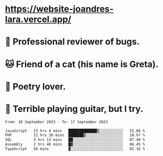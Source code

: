 # https://website-joandres-lara.vercel.app/
# 🐛 Professional reviewer of bugs.
# 🐱 Friend of a cat (his name is Greta).
# 📜 Poetry lover.
# 🎸 Terrible playing guitar, but I try.

<!--START_SECTION:waka-->

```txt
From: 10 September 2023 - To: 17 September 2023

JavaScript   23 hrs 4 mins   █████████████▒░░░░░░░░░░░   52.86 %
PHP          12 hrs 38 mins  ███████▒░░░░░░░░░░░░░░░░░   28.97 %
SQL          3 hrs 13 mins   ██░░░░░░░░░░░░░░░░░░░░░░░   07.40 %
Assembly     2 hrs 48 mins   █▓░░░░░░░░░░░░░░░░░░░░░░░   06.45 %
TypeScript   56 mins         ▓░░░░░░░░░░░░░░░░░░░░░░░░   02.16 %
```

<!--END_SECTION:waka-->
